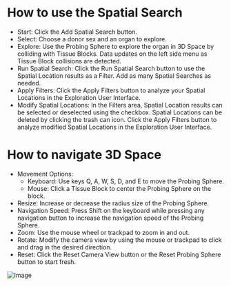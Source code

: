 # How to use the Spatial Search

- Start: Click the Add Spatial Search button.
- Select: Choose a donor sex and an organ to explore.
- Explore: Use the Probing Sphere to explore the organ in 3D Space by colliding with Tissue Blocks. Data updates on the left side menu as Tissue Block collisions are detected.
- Run Spatial Search: Click the Run Spatial Search button to use the Spatial Location results as a Filter. Add as many Spatial Searches as needed.
- Apply Filters: Click the Apply Filters button to analyze your Spatial Locations in the Exploration User Interface.
- Modify Spatial Locations: In the Filters area, Spatial Location results can be selected or deselected using the checkbox. Spatial Locations can be deleted by clicking the trash can icon. Click the Apply Filters button to analyze modified Spatial Locations in the Exploration User Interface.

# How to navigate 3D Space

- Movement Options: 
  - Keyboard: Use keys Q, A, W, S, D, and E to move the Probing Sphere.
  - Mouse: Click a Tissue Block to center the Probing Sphere on the block.
- Resize: Increase or decrease the radius size of the Probing Sphere.
- Navigation Speed: Press Shift on the keyboard while pressing any navigation button to increase the navigation speed of the Probing Sphere.
- Zoom: Use the mouse wheel or trackpad to zoom in and out.
- Rotate: Modify the camera view by using the mouse or trackpad to click and drag in the desired direction.
- Reset: Click the Reset Camera View button or the Reset Probing Sphere button to start fresh.

![Image](https://cdn.jsdelivr.net/gh/hubmapconsortium/ccf-ui@gh-pages/assets/images/spatial_search.gif)
